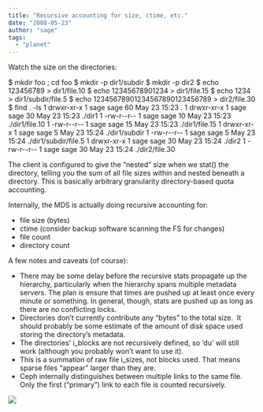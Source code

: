 ```yaml
---
title: "Recursive accounting for size, ctime, etc."
date: "2008-05-23"
author: "sage"
tags: 
  - "planet"
---
```


Watch the size on the directories:

$ mkdir foo ; cd foo
$ mkdir -p dir1/subdir
$ mkdir -p dir2
$ echo 123456789 > dir1/file.10
$ echo 12345678901234 > dir1/file.15
$ echo 1234 > dir1/subdir/file.5
$ echo 12345678901234567890123456789 > dir2/file.30
$ find . -ls
1 drwxr-xr-x   1 sage     sage           60 May 23 15:23 .
1 drwxr-xr-x   1 sage     sage           30 May 23 15:23 ./dir1
1 -rw-r--r-- 1 sage     sage           10 May 23 15:23 ./dir1/file.10
1 -rw-r--r-- 1 sage     sage           15 May 23 15:23 ./dir1/file.15
1 drwxr-xr-x   1 sage     sage            5 May 23 15:24 ./dir1/subdir
1 -rw-r--r-- 1 sage     sage            5 May 23 15:24 ./dir1/subdir/file.5
1 drwxr-xr-x   1 sage     sage           30 May 23 15:24 ./dir2
1 -rw-r--r-- 1 sage     sage           30 May 23 15:24 ./dir2/file.30

The client is configured to give the “nested” size when we stat() the directory, telling you the sum of all file sizes within and nested beneath a directory. This is basically arbitrary granularity directory-based quota accounting.

Internally, the MDS is actually doing recursive accounting for:

- file size (bytes)
- ctime (consider backup software scanning the FS for changes)
- file count
- directory count

A few notes and caveats (of course):

- There may be some delay before the recursive stats propagate up the hierarchy, particularly when the hierarchy spans multiple metadata servers. The plan is ensure that times are pushed up at least once every minute or something. In general, though, stats are pushed up as long as there are no conflicting locks.
- Directories don’t currently contribute any “bytes” to the total size.  It should probably be some estimate of the amount of disk space used storing the directory’s metadata.
- The directories’ i\_blocks are not recursively defined, so ‘du’ will still work (although you probably won’t want to use it).
- This is a summation of raw file i\_sizes, not blocks used. That means sparse files “appear” larger than they are.
- Ceph internally distinguishes between multiple links to the same file. Only the first (“primary”) link to each file is counted recursively.

![](http://track.hubspot.com/__ptq.gif?a=268973&k=14&bu=http://ceph.com&r=http://ceph.com/uncategorized/recursive-accounting-for-size-ctime-etc/&bvt=rss&p=wordpress)
